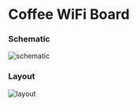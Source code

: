 # Coffee WiFi Board

### Schematic
![schematic](https://github.com/carsonrobles/alexa-home-automation/tree/master/pcb/coffee_wifi_board/img/coffee_wifi_board_schematic.png)

### Layout
![layout](https://github.com/carsonrobles/alexa-home-automation/tree/master/pcb/coffee_wifi_board/img/coffee_wifi_board_layout.png)
